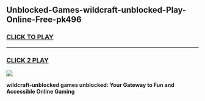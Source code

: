 
## Unblocked-Games-wildcraft-unblocked-Play-Online-Free-pk496
<h3>
<a href="https://premium76.site?title=wildcraft-unblocked&ref=26A">CLICK TO PLAY</a></h3>
<hr>

<h3>
<a href="https://premium76.site?title=wildcraft-unblocked&ref=26A">CLICK 2 PLAY</a>
  
</h3>

<a href="https://premium76.site?title=wildcraft-unblocked&ref=26A"><img src="https://clearcache.store/games.png"></a>


**wildcraft-unblocked games unblocked: Your Gateway to Fun and Accessible Online Gaming**
